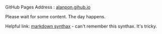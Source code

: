 GitHub Pages
Address : [alanpon.gihub.io](https://alanpon.github.io/)

Please wait for some content. The day happens.

Helpful link:
[markdown synthax](https://www.markdownguide.org/basic-syntax/) - can't remember this synthax. It's tricky.